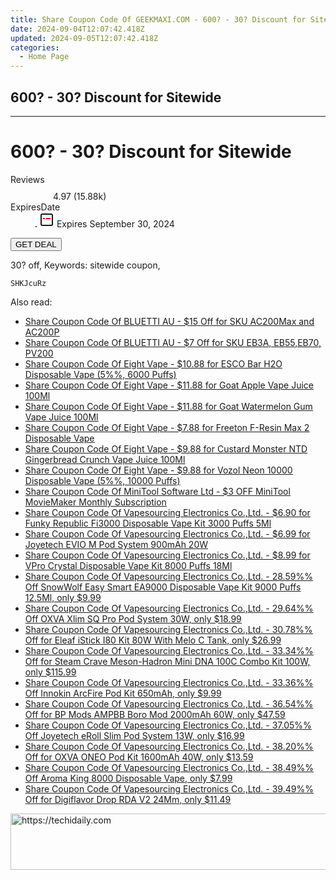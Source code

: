 ```yaml
---
title: Share Coupon Code Of GEEKMAXI.COM - 600? - 30? Discount for Sitewide
date: 2024-09-04T12:07:42.418Z
updated: 2024-09-05T12:07:42.418Z
categories:
  - Home Page
---
```


## 600? - 30? Discount for Sitewide

<hr>
<main class="px-4 py-6 sm:p-6 md:px-8 md:py-10">
  <div class="mx-auto grid max-w-4xl grid-cols-1 lg:max-w-5xl lg:grid-cols-2 lg:gap-x-20">
    <div class="relative col-start-1 row-start-1 flex flex-col-reverse rounded-lg bg-gradient-to-t from-black/75 via-black/0 p-3 sm:row-start-2 sm:bg-none sm:p-0 lg:row-start-1">
      <h1 class="mt-1 text-lg font-semibold text-white sm:text-slate-900 md:text-2xl dark:sm:text-white">600? - 30? Discount for Sitewide</h1>
    </div>
        <dl class="row-start-2 mt-4 flex items-center text-xs font-medium sm:row-start-3 sm:mt-1 md:mt-2.5 lg:row-start-2">
      <dt class="sr-only">Reviews</dt>
      <dd class="flex items-center text-indigo-600 dark:text-indigo-400">
        <svg width="24" height="24" fill="none" aria-hidden="true" class="mr-1 stroke-current dark:stroke-indigo-500">
          <path d="m12 5 2 5h5l-4 4 2.103 5L12 16l-5.103 3L9 14l-4-4h5l2-5Z" stroke-width="2" stroke-linecap="round" stroke-linejoin="round" />
        </svg>
        <span>4.97 <span class="font-normal text-slate-400">(15.88k)</span></span>
      </dd>
      <dt class="sr-only">ExpiresDate</dt>
      <dd class="flex items-center">
        <svg width="2" height="2" aria-hidden="true" fill="currentColor" class="mx-3 text-slate-300">
          <circle cx="1" cy="1" r="1" />
        </svg>
        <svg width="24" height="24" viewBox="0 0 24 24" fill="none" stroke="currentColor" stroke-width="2">
          <rect x="3" y="3" width="18" height="18" rx="2" fill="#fff" />
          <path d="M6 10L18 10" stroke="red" stroke-width="2" fill="none" />
          <path d="M10 6L10 18" stroke="#fff" stroke-width="2" fill="none" />
        </svg>
        Expires September 30, 2024      </dd>
    </dl>
    <div class="col-start-1 row-start-3 mt-4 self-center sm:col-start-2 sm:row-span-2 sm:row-start-2 sm:mt-0 lg:col-start-1 lg:row-start-3 lg:row-end-4 lg:mt-6">
      <button type="button" onClick="javascript:window.open(decodeURIComponent('https%3A%2F%2Fwww.shareasale.com%2Fu.cfm%3Fd%3D651969%26m%3D77450%26u%3D4338022'), '_blank');void(0);" class="rounded-lg bg-red-600 px-3 py-2 text-sm font-medium leading-6 text-white">GET DEAL</button>
    </div>
    <p class="col-start-1 mt-4 text-sm leading-6 sm:col-span-2 lg:col-span-1 lg:row-start-4 lg:mt-6 dark:text-slate-400">30? off, Keywords: sitewide coupon,</p>
    <p class="mt-4">
      <code class="bg-purple-900 p-4 text-sm font-bold tracking-widest text-white">SHKJcuRz</code>
    </p>
  </div>
</main>
<span class="atpl-alsoreadstyle">Also read:</span>
<div><ul>
<li><a href="https://coupons.techidaily.com/coupon-1046561-share-109567-sale/"><u>Share Coupon Code Of BLUETTI AU - $15 Off for SKU AC200Max and AC200P</u></a></li>
<li><a href="https://coupons.techidaily.com/coupon-1046560-share-109567-sale/"><u>Share Coupon Code Of BLUETTI AU - $7 Off for SKU EB3A, EB55,EB70, PV200</u></a></li>
<li><a href="https://coupons.techidaily.com/coupon-1081578-share-59344-sale/"><u>Share Coupon Code Of Eight Vape - $10.88 for ESCO Bar H2O Disposable Vape (5%%, 6000 Puffs)</u></a></li>
<li><a href="https://coupons.techidaily.com/coupon-1082237-share-59344-sale/"><u>Share Coupon Code Of Eight Vape - $11.88 for Goat Apple Vape Juice 100Ml</u></a></li>
<li><a href="https://coupons.techidaily.com/coupon-1082233-share-59344-sale/"><u>Share Coupon Code Of Eight Vape - $11.88 for Goat Watermelon Gum Vape Juice 100Ml</u></a></li>
<li><a href="https://coupons.techidaily.com/coupon-1081572-share-59344-sale/"><u>Share Coupon Code Of Eight Vape - $7.88 for Freeton F-Resin Max 2 Disposable Vape</u></a></li>
<li><a href="https://coupons.techidaily.com/coupon-1082231-share-59344-sale/"><u>Share Coupon Code Of Eight Vape - $9.88 for Custard Monster NTD Gingerbread Crunch Vape Juice 100Ml</u></a></li>
<li><a href="https://coupons.techidaily.com/coupon-1082226-share-59344-sale/"><u>Share Coupon Code Of Eight Vape - $9.88 for Vozol Neon 10000 Disposable Vape (5%%, 10000 Puffs)</u></a></li>
<li><a href="https://coupons.techidaily.com/coupon-1005300-share-115521-sale/"><u>Share Coupon Code Of MiniTool Software Ltd - $3 OFF MiniTool MovieMaker Monthly Subscription</u></a></li>
<li><a href="https://coupons.techidaily.com/coupon-1046291-share-90958-sale/"><u>Share Coupon Code Of Vapesourcing Electronics Co.,Ltd. - $6.90 for Funky Republic Fi3000 Disposable Vape Kit 3000 Puffs 5Ml</u></a></li>
<li><a href="https://coupons.techidaily.com/coupon-1081711-share-90958-sale/"><u>Share Coupon Code Of Vapesourcing Electronics Co.,Ltd. - $6.99 for Joyetech EVIO M Pod System 900mAh 20W</u></a></li>
<li><a href="https://coupons.techidaily.com/coupon-1051305-share-90958-sale/"><u>Share Coupon Code Of Vapesourcing Electronics Co.,Ltd. - $8.99 for VPro Crystal Disposable Vape Kit 8000 Puffs 18Ml</u></a></li>
<li><a href="https://coupons.techidaily.com/coupon-1056157-share-90958-sale/"><u>Share Coupon Code Of Vapesourcing Electronics Co.,Ltd. - 28.59%% Off SnowWolf Easy Smart EA9000 Disposable Vape Kit 9000 Puffs 12.5Ml, only $9.99</u></a></li>
<li><a href="https://coupons.techidaily.com/coupon-1064892-share-90958-sale/"><u>Share Coupon Code Of Vapesourcing Electronics Co.,Ltd. - 29.64%% Off OXVA Xlim SQ Pro Pod System 30W, only $18.99</u></a></li>
<li><a href="https://coupons.techidaily.com/coupon-945217-share-90958-sale/"><u>Share Coupon Code Of Vapesourcing Electronics Co.,Ltd. - 30.78%% Off for Eleaf iStick I80 Kit 80W With Melo C Tank, only $26.99</u></a></li>
<li><a href="https://coupons.techidaily.com/coupon-986499-share-90958-sale/"><u>Share Coupon Code Of Vapesourcing Electronics Co.,Ltd. - 33.34%% Off for Steam Crave Meson-Hadron Mini DNA 100C Combo Kit 100W, only $115.99</u></a></li>
<li><a href="https://coupons.techidaily.com/coupon-1053374-share-90958-sale/"><u>Share Coupon Code Of Vapesourcing Electronics Co.,Ltd. - 33.36%% Off Innokin ArcFire Pod Kit 650mAh, only $9.99</u></a></li>
<li><a href="https://coupons.techidaily.com/coupon-1042015-share-90958-sale/"><u>Share Coupon Code Of Vapesourcing Electronics Co.,Ltd. - 36.54%% Off for BP Mods AMPBB Boro Mod 2000mAh 60W, only $47.59</u></a></li>
<li><a href="https://coupons.techidaily.com/coupon-1068822-share-90958-sale/"><u>Share Coupon Code Of Vapesourcing Electronics Co.,Ltd. - 37.05%% Off Joyetech eRoll Slim Pod System 13W, only $16.99</u></a></li>
<li><a href="https://coupons.techidaily.com/coupon-1051290-share-90958-sale/"><u>Share Coupon Code Of Vapesourcing Electronics Co.,Ltd. - 38.20%% Off for OXVA ONEO Pod Kit 1600mAh 40W, only $13.59</u></a></li>
<li><a href="https://coupons.techidaily.com/coupon-1072465-share-90958-sale/"><u>Share Coupon Code Of Vapesourcing Electronics Co.,Ltd. - 38.49%% Off Aroma King 8000 Disposable Vape, only $7.99</u></a></li>
<li><a href="https://coupons.techidaily.com/coupon-985936-share-90958-sale/"><u>Share Coupon Code Of Vapesourcing Electronics Co.,Ltd. - 39.49%% Off for Digiflavor Drop RDA V2 24Mm, only $11.49</u></a></li>
</ul></div>

<ins class="adsbygoogle"
      style="display:block"
      data-ad-client="ca-pub-7571918770474297"
      data-ad-slot="8358498916"
      data-ad-format="auto"
      data-full-width-responsive="true"></ins>
<!-- affiliate ads begin -->
<a href="https://aligracehair.sjv.io/c/5597632/1880960/19272" target="_top" id="1880960">
  <img src="//a.impactradius-go.com/display-ad/19272-1880960" border="0" alt="https://techidaily.com" width="728" height="90"/>
</a>
<img height="0" width="0" src="https://aligracehair.sjv.io/i/5597632/1880960/19272" style="position:absolute;visibility:hidden;" border="0" />
<!-- affiliate ads end -->